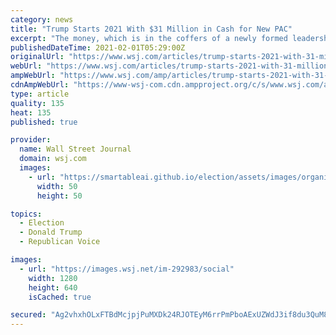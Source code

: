 ```yaml
---
category: news
title: "Trump Starts 2021 With $31 Million in Cash for New PAC"
excerpt: "The money, which is in the coffers of a newly formed leadership PAC called Save America, will be key to the former president’s efforts to retain his grip on the Republican Party."
publishedDateTime: 2021-02-01T05:29:00Z
originalUrl: "https://www.wsj.com/articles/trump-starts-2021-with-31-million-in-cash-for-new-pac-11612157129"
webUrl: "https://www.wsj.com/articles/trump-starts-2021-with-31-million-in-cash-for-new-pac-11612157129"
ampWebUrl: "https://www.wsj.com/amp/articles/trump-starts-2021-with-31-million-in-cash-for-new-pac-11612157129"
cdnAmpWebUrl: "https://www-wsj-com.cdn.ampproject.org/c/s/www.wsj.com/amp/articles/trump-starts-2021-with-31-million-in-cash-for-new-pac-11612157129"
type: article
quality: 135
heat: 135
published: true

provider:
  name: Wall Street Journal
  domain: wsj.com
  images:
    - url: "https://smartableai.github.io/election/assets/images/organizations/wsj.com-50x50.jpg"
      width: 50
      height: 50

topics:
  - Election
  - Donald Trump
  - Republican Voice

images:
  - url: "https://images.wsj.net/im-292983/social"
    width: 1280
    height: 640
    isCached: true

secured: "Ag2vhxhOLxFTBdMcjpjPuMXDk24RJOTEyM6rrPmPboAExUZWdJ3if8du3QuM8M/BCEE2tX5QArAubvmzOs2V913L0lu66UQ86dugEXnfJIAbCTdBfeIhEnSb2xF8Cf2N6pv3vwUnZyUzNFTY2PW2gi8GdT6xcvk0q+B3TjzaAlZd8JqHBBa5UgCWGKkCpizDyk2lCHNmN7DaLZ2Dv1aQ5i8IlTyonxf1Mm4127d2pg5pUS/lKXwyId/MKTdLx0MusAjwVa0tSpLN0zOfICeeqgctlNhAOuCClZ4jy0yx8j6qOI2oN2KojA2d4TV9W5mvK/I27Ki2JOexA0SbSQCtISG4Znc1J9sGL0k8SYW8jas=;HO/luVSYdhCDLp9eaC6YAg=="
---
```


